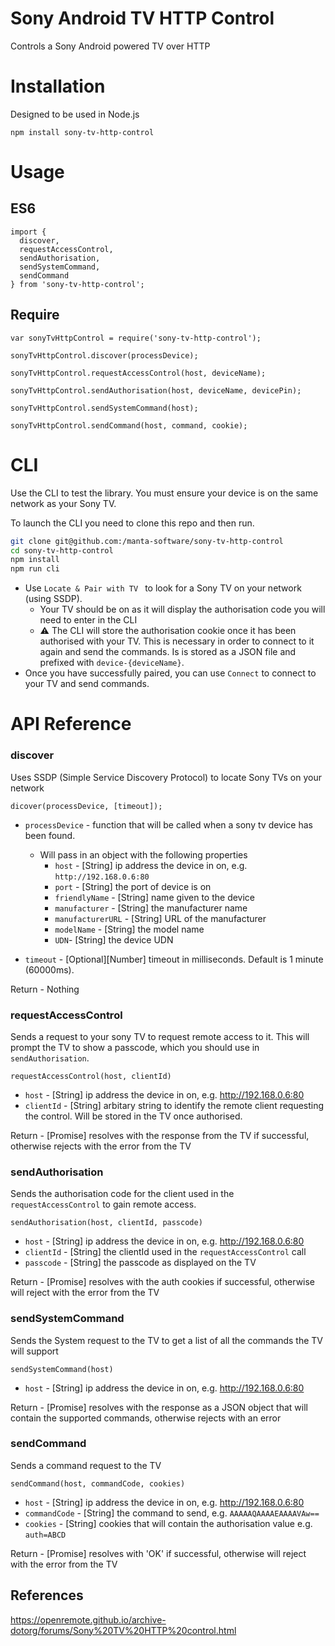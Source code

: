 # Sony Android TV HTTP Control
Controls a Sony Android powered TV over HTTP

# Installation
Designed to be used in Node.js

`npm install sony-tv-http-control`

# Usage
## ES6

```
import {
  discover,
  requestAccessControl,
  sendAuthorisation,
  sendSystemCommand,
  sendCommand
} from 'sony-tv-http-control';

```

## Require
```
var sonyTvHttpControl = require('sony-tv-http-control');

sonyTvHttpControl.discover(processDevice);

sonyTvHttpControl.requestAccessControl(host, deviceName);

sonyTvHttpControl.sendAuthorisation(host, deviceName, devicePin);

sonyTvHttpControl.sendSystemCommand(host);

sonyTvHttpControl.sendCommand(host, command, cookie);
```

# CLI
Use the CLI to test the library.
You must ensure your device is on the same network as your Sony TV.


To launch the CLI you need to clone this repo and then run.
```bash
git clone git@github.com:/manta-software/sony-tv-http-control
cd sony-tv-http-control
npm install
npm run cli
```
* Use `Locate & Pair with TV ` to look for a Sony TV on your network (using SSDP).
    * Your TV should be on as it will display the authorisation code you will need to enter in the CLI
    * :warning: The CLI will store the authorisation cookie once it has been authorised with your TV.  This is necessary in order to connect to it again and send the commands.  Is is stored as a JSON file and prefixed with `device-{deviceName}`.
* Once you have successfully paired, you can use `Connect` to connect to your TV and send commands.


# API Reference
### discover
Uses SSDP (Simple Service Discovery Protocol) to locate Sony TVs on your network

`dicover(processDevice, [timeout]);`

* `processDevice` - function that will be called when a sony tv device has been found.
  * Will pass in an object with the following properties
      * `host` - [String] ip address the device in on, e.g. `http://192.168.0.6:80`
      * `port` - [String] the port of device is on
      * `friendlyName` - [String] name given to the device
      * `manufacturer` - [String] the manufacturer name
      * `manufacturerURL` - [String] URL of the manufacturer
      * `modelName` - [String] the model name
      * `UDN`- [String] the device UDN

* `timeout` - [Optional][Number] timeout in milliseconds.  Default is 1 minute (60000ms).

Return - Nothing

### requestAccessControl
Sends a request to your sony TV to request remote access to it.  This will prompt the TV to show a passcode, which you should use in `sendAuthorisation`. 

`requestAccessControl(host, clientId)`

* `host` - [String] ip address the device in on, e.g. http://192.168.0.6:80 
* `clientId` - [String] arbitary string to identify the remote client requesting the control.  Will be stored in the TV once authorised.

Return - [Promise] resolves with the response from the TV if successful, otherwise rejects with the error from the TV

### sendAuthorisation
Sends the authorisation code for the client used in the `requestAccessControl` to gain remote access.

`sendAuthorisation(host, clientId, passcode)`

* `host` - [String] ip address the device in on, e.g. http://192.168.0.6:80
* `clientId` - [String] the clientId used in the `requestAccessControl` call
* `passcode` - [String] the passcode as displayed on the TV

Return - [Promise] resolves with the auth cookies if successful, otherwise will reject with the error from the TV

### sendSystemCommand
Sends the System request to the TV to get a list of all the commands the TV will support

`sendSystemCommand(host)`

* `host` - [String] ip address the device in on, e.g. http://192.168.0.6:80

Return - [Promise] resolves with the response as a JSON object that will contain the supported commands, otherwise rejects with an error

### sendCommand
Sends a command request to the TV

`sendCommand(host, commandCode, cookies)`
* `host` - [String] ip address the device in on, e.g. http://192.168.0.6:80
* `commandCode` - [String] the command to send, e.g. `AAAAAQAAAAEAAAAVAw==`
* `cookies` - [String] cookies that will contain the authorisation value e.g. `auth=ABCD`

Return - [Promise] resolves with 'OK' if successful, otherwise will reject with the error from the TV

## References
https://openremote.github.io/archive-dotorg/forums/Sony%20TV%20HTTP%20control.html